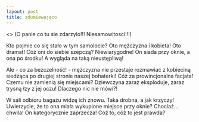 ```yaml
---
layout: post
title: zdumiewająco
---
```

<> (O panie co tu sie zdarzylo!!! Niesamowitosci!!!)

Kto pojmie co się stało w tym samolocie? Oto mężczyzna i kobieta! Oto dramat!
Cóż oni do siebie szepczą? Niewiarygodne! On siada przy oknie, a ona po środku!
A wygląda na taką nieustępliwą!

Ale - co za bezczelność! - mężczyzna nie przestaje rozmawiać z kobieciną siedząca
po drugiej stronie naszej bohaterki! Cóż za prowincjonalna facjata! Czemu nie zamienią
się miejscami? Dziewczyna zaraz eksploduje, zaraz trysną łzy z jej oczu! Dlaczego nic nie mówi?!

W sali odbioru bagażu widzę ich znowu. Taka drobna, a jak krzyczy! Uwierzycie, że
to ona miała wykupione miejsce przy oknie? Chociaż... chwila! On kategorycznie
zaprzecza! Cóż to, cóż to jest prawda?
